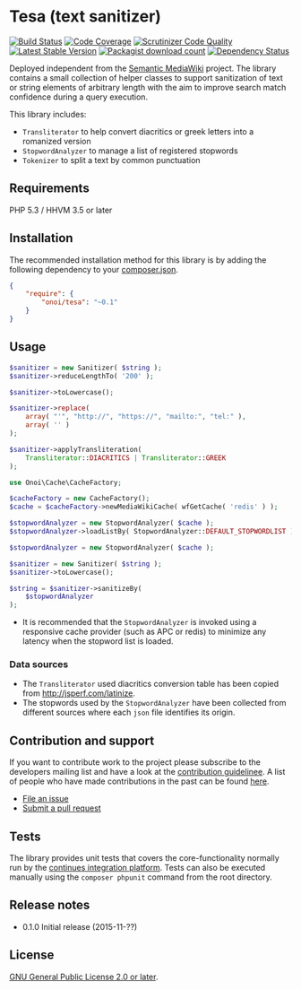 # Tesa (text sanitizer)

[![Build Status](https://secure.travis-ci.org/onoi/tesa.svg?branch=master)](http://travis-ci.org/onoi/tesa)
[![Code Coverage](https://scrutinizer-ci.com/g/onoi/tesa/badges/coverage.png?b=master)](https://scrutinizer-ci.com/g/onoi/tesa/?branch=master)
[![Scrutinizer Code Quality](https://scrutinizer-ci.com/g/onoi/tesa/badges/quality-score.png?b=master)](https://scrutinizer-ci.com/g/onoi/tesa/?branch=master)
[![Latest Stable Version](https://poser.pugx.org/onoi/tesa/version.png)](https://packagist.org/packages/onoi/tesa)
[![Packagist download count](https://poser.pugx.org/onoi/tesa/d/total.png)](https://packagist.org/packages/onoi/tesa)
[![Dependency Status](https://www.versioneye.com/php/onoi:tesa/badge.png)](https://www.versioneye.com/php/onoi:tesa)

Deployed independent from the [Semantic MediaWiki][smw] project. The library contains a small collection of
helper classes to support sanitization of text or string elements of arbitrary length with the aim to improve
search match confidence during a query execution.

This library includes:

- `Transliterator` to help convert diacritics or greek letters into a romanized version
- `StopwordAnalyzer` to manage a list of registered stopwords
- `Tokenizer` to split a text by common punctuation

## Requirements

PHP 5.3 / HHVM 3.5 or later

## Installation

The recommended installation method for this library is by adding
the following dependency to your [composer.json][composer].

```json
{
	"require": {
		"onoi/tesa": "~0.1"
	}
}
```

## Usage

```php
$sanitizer = new Sanitizer( $string );
$sanitizer->reduceLengthTo( '200' );

$sanitizer->toLowercase();

$sanitizer->replace(
	array( "'", "http://", "https://", "mailto:", "tel:" ),
	array( '' )
);

$sanitizer->applyTransliteration(
	Transliterator::DIACRITICS | Transliterator::GREEK
);
```

```php
use Onoi\Cache\CacheFactory;

$cacheFactory = new CacheFactory();
$cache = $cacheFactory->newMediaWikiCache( wfGetCache( 'redis' ) );

$stopwordAnalyzer = new StopwordAnalyzer( $cache );
$stopwordAnalyzer->loadListBy( StopwordAnalyzer::DEFAULT_STOPWORDLIST );

$stopwordAnalyzer = new StopwordAnalyzer( $cache );

$sanitizer = new Sanitizer( $string );
$sanitizer->toLowercase();

$string = $sanitizer->sanitizeBy(
	$stopwordAnalyzer
);
```

- It is recommended that the `StopwordAnalyzer` is invoked using a responsive cache provider (such as
APC or redis) to minimize any latency when the stopword list is loaded.

### Data sources

- The `Transliterator` used diacritics conversion table has been copied from http://jsperf.com/latinize.
- The stopwords used by the `StopwordAnalyzer` have been collected from different sources where each `json`
  file identifies its origin.

## Contribution and support

If you want to contribute work to the project please subscribe to the
developers mailing list and have a look at the [contribution guidelinee](/CONTRIBUTING.md). A list
of people who have made contributions in the past can be found [here][contributors].

* [File an issue](https://github.com/onoi/tesa/issues)
* [Submit a pull request](https://github.com/onoi/tesa/pulls)

## Tests

The library provides unit tests that covers the core-functionality normally run by the
[continues integration platform][travis]. Tests can also be executed manually using the
`composer phpunit` command from the root directory.

## Release notes

- 0.1.0 Initial release (2015-11-??)

## License

[GNU General Public License 2.0 or later][license].

[composer]: https://getcomposer.org/
[contributors]: https://github.com/onoi/tesa/graphs/contributors
[license]: https://www.gnu.org/copyleft/gpl.html
[travis]: https://travis-ci.org/onoi/tesa
[smw]: https://github.com/SemanticMediaWiki/SemanticMediaWiki/
